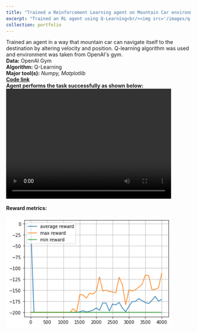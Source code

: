 ```yaml
---
title: "Trained a Reinforcement Learning agent on Mountain Car environment"
excerpt: "Trained an RL agent using Q-Learning<br/><img src='/images/q-learn mount car pic.png'>"
collection: portfolio
---
```


Trained an agent in a way that mountain car can navigate itself to the destination by altering velocity and position. Q-learning algorithm was used and environment was taken from OpenAI's gym.<br>
**Data:** OpenAI Gym<br>
**Algorithm:** Q-Learning<br>
**Major tool(s):** *Numpy, Matplotlib*<br>
[**Code link**](https://www.kaggle.com/shanmukhamail/rl-tutorial)<br>
**Agent performs the task successfully as shown below:**
<video width="450" height="300" controls>
  <source src="/images/q-learn mount car vid.mp4" type="video/mp4">
</video><br>

**Reward metrics:**<br><br>
<img width="450" height="300" src='/images/q-learn mount car metrics.png'>